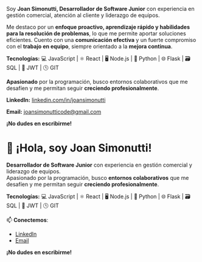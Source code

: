 Soy **Joan Simonutti, Desarrollador de Software Junior** con experiencia en gestión comercial, atención al cliente y liderazgo de equipos. <br/>

Me destaco por un **enfoque proactivo, aprendizaje rápido y habilidades para la resolución de problemas**, lo que me permite aportar soluciones eficientes. Cuento con una **comunicación efectiva** y un fuerte compromiso con el **trabajo en equipo**, siempre orientado a la **mejora continua**. <br/> 

**Tecnologías:**
💻 JavaScript | ⚛️ React | 🖥️ Node.js | 🐍 Python | 🌐 Flask | 🗃️ SQL | 🔑 JWT | 🕓 GIT <br/>  

**Apasionado** por la programación, busco entornos colaborativos que me desafíen y me permitan seguir **creciendo profesionalmente**. <br/>

**LinkedIn:** [linkedin.com/in/joansimonutti](https://www.linkedin.com/in/joansimonutti/)  <br/>

**Email:** [joansimonutticode@gmail.com](mailto:joansimonutticode@gmail.com)  <br/>

**¡No dudes en escribirme!** <br/>


# 👋 ¡Hola, soy Joan Simonutti!

**Desarrollador de Software Junior** con experiencia en gestión comercial y liderazgo de equipos. <br/>
Apasionado por la programación, busco **entornos colaborativos** que me desafíen y me permitan seguir **creciendo profesionalmente**. <br/>

**Tecnologías:**
💻 JavaScript | ⚛️ React | 🖥️ Node.js | 🐍 Python | 🌐 Flask | 🗃️ SQL | 🔑 JWT | 🕓 GIT <br/>  


📫 **Conectemos**:
- [LinkedIn](https://www.linkedin.com/in/joansimonutti/)
- [Email](mailto:joansimonutticode@gmail.com)
  
 **¡No dudes en escribirme!**
